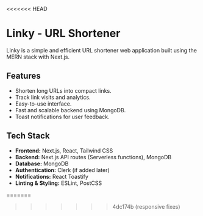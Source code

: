 <<<<<<< HEAD
<h1>Linky - URL Shortener</h1>
    <p>Linky is a simple and efficient URL shortener web application built using the MERN stack with Next.js.</p>
    
  <h2>Features</h2>
    <ul>
        <li>Shorten long URLs into compact links.</li>
        <li>Track link visits and analytics.</li>
        <li>Easy-to-use interface.</li>
        <li>Fast and scalable backend using MongoDB.</li>
        <li>Toast notifications for user feedback.</li>
    </ul>
    
  <h2>Tech Stack</h2>
    <ul>
        <li><strong>Frontend:</strong> Next.js, React, Tailwind CSS</li>
        <li><strong>Backend:</strong> Next.js API routes (Serverless functions), MongoDB</li>
        <li><strong>Database:</strong> MongoDB</li>
        <li><strong>Authentication:</strong> Clerk (if added later)</li>
        <li><strong>Notifications:</strong> React Toastify</li>
        <li><strong>Linting & Styling:</strong> ESLint, PostCSS</li>
    </ul>
    
=======
>>>>>>> 4dc174b (responsive fixes)
